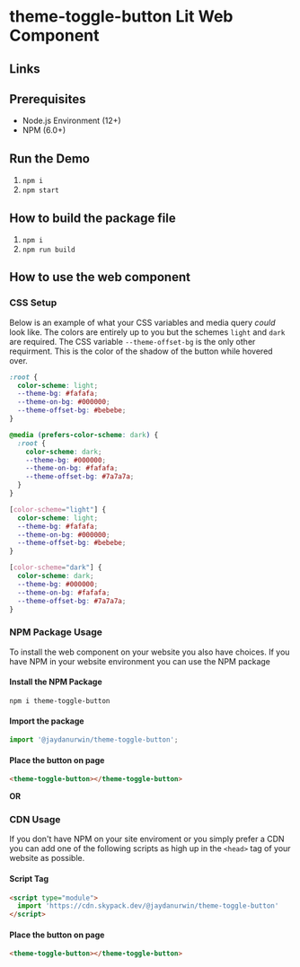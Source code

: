 # theme-toggle-button Lit Web Component

## Links


## Prerequisites

- Node.js Environment (12+)
- NPM (6.0+)

## Run the Demo

1. `npm i`
2. `npm start`

## How to build the package file

1. `npm i`
2. `npm run build`

## How to use the web component 

### CSS Setup

Below is an example of what your CSS variables and media query *could* look like. The colors are entirely up to you but the schemes `light` and `dark` are required. The CSS variable `--theme-offset-bg` is the only other requirment. This is the color of the shadow of the button while hovered over.

```css
:root {
  color-scheme: light;
  --theme-bg: #fafafa;
  --theme-on-bg: #000000;
  --theme-offset-bg: #bebebe;
}

@media (prefers-color-scheme: dark) {
  :root {
    color-scheme: dark;
    --theme-bg: #000000;
    --theme-on-bg: #fafafa;
    --theme-offset-bg: #7a7a7a;
  }
}

[color-scheme="light"] {
  color-scheme: light;
  --theme-bg: #fafafa;
  --theme-on-bg: #000000;
  --theme-offset-bg: #bebebe;
}

[color-scheme="dark"] {
  color-scheme: dark;
  --theme-bg: #000000;
  --theme-on-bg: #fafafa;
  --theme-offset-bg: #7a7a7a;
}
```

### NPM Package Usage

To install the web component on your website you also have choices. If you have NPM in your website environment you can use the NPM package

#### Install the NPM Package

`npm i theme-toggle-button`

#### Import the package

```js
import '@jaydanurwin/theme-toggle-button';
```

#### Place the button on page

```html
<theme-toggle-button></theme-toggle-button>
```

**OR**

### CDN Usage

If you don't have NPM on your site enviroment or you simply prefer a CDN you can add one of the following scripts as high up in the `<head>` tag of your website as possible.

#### Script Tag

```html
<script type="module">
  import 'https://cdn.skypack.dev/@jaydanurwin/theme-toggle-button'
</script>
```

#### Place the button on page

```html
<theme-toggle-button></theme-toggle-button>
```

